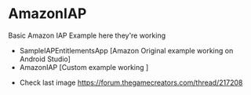 # AmazonIAP
Basic Amazon IAP Example here they're working

* SampleIAPEntitlementsApp [Amazon Original example working on Android Studio]
* AmazonIAP [Custom example working ]

- Check last image
https://forum.thegamecreators.com/thread/217208
